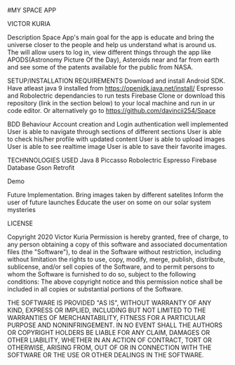 #MY SPACE APP

VICTOR KURIA

Description
Space App's main goal for the app is educate and bring the universe closer to the people and help us understand what is around us.
The will allow users to log in, view different things through the app like APODS(Astronomy Picture Of the Day), Asteroids near and far from earth and see some of
the patents available for the public from NASA.

SETUP/INSTALLATION REQUIREMENTS
Download and install Android SDK.
Have atleast java 9 installed from https://openjdk.java.net/install/
Espresso and Robolectric dependancies to run tests
Firebase
Clone or download this repository (link in the section below) to your local machine and run in ur code editor.
Or alternatively go to https://github.com/davincii254/Space

BDD
Behaviour
Account creation and Login authentication well implemented
User is able to navigate through sections of different sections
User is able to check his/her profile with updated content
User is able to upload images
User is able to see realtime image
User is able to save their favorite images.

TECHNNOLOGIES USED
Java 8
Piccasso
Robolectric
Espresso
Firebase Database
Gson
Retrofit

Demo


Future Implementation.
Bring images taken by different satelites
Inform the user of future launches
Educate the user on some on our solar system mysteries

LICENSE

Copyright 2020 Victor Kuria
Permission is hereby granted, free of charge, to any person obtaining a copy of this software and associated documentation files (the "Software"),
to deal in the Software without restriction, including without limitation the rights to use, copy, modify, merge, publish, distribute, sublicense,
 and/or sell copies of the Software, and to permit persons to whom the Software is furnished to do so, subject to the following conditions:
The above copyright notice and this permission notice shall be included in all copies or substantial portions of the Software.

THE SOFTWARE IS PROVIDED "AS IS", WITHOUT WARRANTY OF ANY KIND, EXPRESS OR IMPLIED, INCLUDING BUT NOT LIMITED TO THE WARRANTIES OF MERCHANTABILITY,
FITNESS FOR A PARTICULAR PURPOSE AND NONINFRINGEMENT. IN NO EVENT SHALL THE AUTHORS OR COPYRIGHT HOLDERS BE LIABLE FOR ANY CLAIM, DAMAGES OR OTHER LIABILITY,
WHETHER IN AN ACTION OF CONTRACT, TORT OR OTHERWISE, ARISING FROM, OUT OF OR IN CONNECTION WITH THE SOFTWARE OR THE USE OR OTHER DEALINGS IN THE SOFTWARE.
